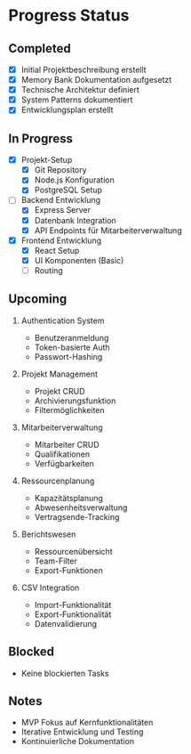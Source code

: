 # Progress Status

## Completed
- [x] Initial Projektbeschreibung erstellt
- [x] Memory Bank Dokumentation aufgesetzt
- [x] Technische Architektur definiert
- [x] System Patterns dokumentiert
- [x] Entwicklungsplan erstellt

## In Progress
- [x] Projekt-Setup
  - [x] Git Repository
  - [x] Node.js Konfiguration
  - [x] PostgreSQL Setup
  
- [ ] Backend Entwicklung
  - [x] Express Server
  - [x] Datenbank Integration
  - [x] API Endpoints für Mitarbeiterverwaltung
  
- [x] Frontend Entwicklung
  - [x] React Setup
  - [x] UI Komponenten (Basic)
  - [ ] Routing

## Upcoming
1. Authentication System
   - Benutzeranmeldung
   - Token-basierte Auth
   - Passwort-Hashing

2. Projekt Management
   - Projekt CRUD
   - Archivierungsfunktion
   - Filtermöglichkeiten

3. Mitarbeiterverwaltung
   - Mitarbeiter CRUD
   - Qualifikationen
   - Verfügbarkeiten

4. Ressourcenplanung
   - Kapazitätsplanung
   - Abwesenheitsverwaltung
   - Vertragsende-Tracking

5. Berichtswesen
   - Ressourcenübersicht
   - Team-Filter
   - Export-Funktionen

6. CSV Integration
   - Import-Funktionalität
   - Export-Funktionalität
   - Datenvalidierung

## Blocked
- Keine blockierten Tasks

## Notes
- MVP Fokus auf Kernfunktionalitäten
- Iterative Entwicklung und Testing
- Kontinuierliche Dokumentation
